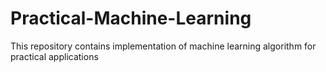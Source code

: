 # Practical-Machine-Learning
This repository contains implementation of machine learning algorithm for practical applications
